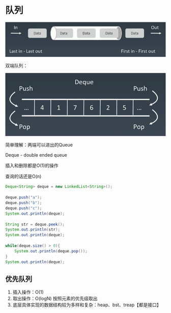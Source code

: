 # 队列

![算法队列.jpg](../../_img/算法队列.jpg)

双端队列：

![算法队列.jpg](../../_img/算法双端队列.jpg)

简单理解：两端可以进出的Queue

Deque - double ended queue

插入和删除都是O(1)的操作

查询的话还是O(n)

```java
Deque<String> deque = new LinkedList<String>();

deque.push("a");
deque.push("b");
deque.push("c");
System.out.println(deque);

String str = deque.peek();
System.out.println(str);
System.out.println(deque);

while(deque.size() > 0){
    System.out.println(deque.pop());
}
System.out.println(deque);
```

## 优先队列

1. 插入操作：O(1)
2. 取出操作：O(logN) 按照元素的优先级取出
3. 底层具体实现的数据结构较为多样和复杂：heap、bst、treap【都是接口】